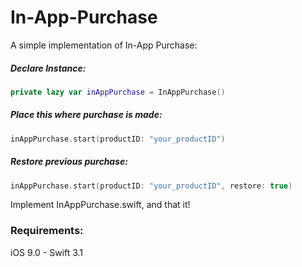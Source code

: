 In-App-Purchase
=============================
A simple implementation of In-App Purchase:

##### Declare Instance:
```swift
private lazy var inAppPurchase = InAppPurchase()
```
##### Place this where purchase is made:
```swift
inAppPurchase.start(productID: "your_productID")
```
##### Restore previous purchase:
```swift
inAppPurchase.start(productID: "your_productID", restore: true)
```
Implement InAppPurchase.swift, and that it!

### Requirements:
iOS 9.0 - Swift 3.1
